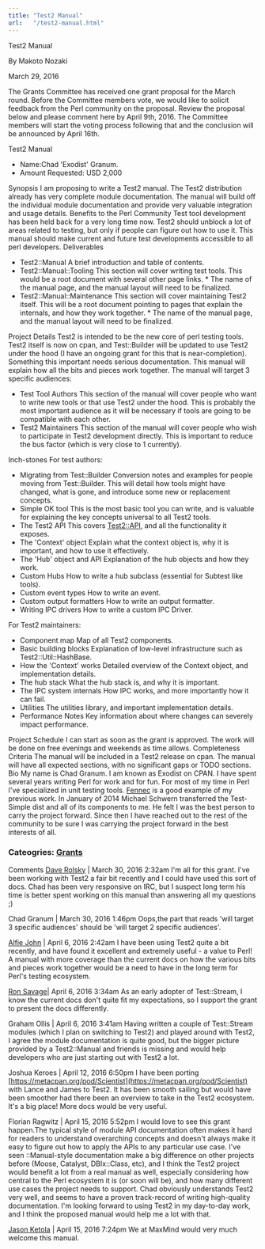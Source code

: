 ```yaml
---
title: "Test2 Manual"
url:   "/test2-manual.html"
---
```

Test2 Manual

By Makoto Nozaki

March 29, 2016

The Grants Committee has received one grant proposal for
the March round. Before the Committee members vote, we
would like to solicit feedback from the Perl community on
the proposal.
Review the proposal below and please comment here by
April 9th, 2016. The Committee members will start the
voting process following that and the conclusion will be
announced by April 16th.

Test2 Manual

-   Name:Chad \'Exodist\' Granum.
-   Amount Requested: USD 2,000

Synopsis
I am proposing to write a Test2 manual. The Test2
distribution already has very complete module
documentation. The manual will build off the individual
module documentation and provide very valuable
integration and usage details.
Benefits to the Perl Community
Test tool development has been held back for a very
long time now. Test2 should unblock a lot of areas
related to testing, but only if people can figure out
how to use it. This manual should make current and
future test developments accessible to all perl
developers.
Deliverables
-   Test2::Manual A brief introduction and table of contents.
-   Test2::Manual::Tooling This section will cover writing test tools.
    This would be a root document with several other page links. \* The
    name of the manual page, and the manual layout will need to be
    finalized.
-   Test2::Manual::Maintenance This section will cover maintaining Test2
    itself. This will be a root document pointing to pages that explain
    the internals, and how they work together. \* The name of the manual
    page, and the manual layout will need to be finalized.

Project Details
Test2 is intended to be the new core of perl testing
tools. Test2 itself is now on cpan, and Test::Builder
will be updated to use Test2 under the hood (I have an
ongoing grant for this that is near-completion).
Something this important needs serious documentation.
This
manual will explain how all the bits and pieces work
together. The manual will target 3 specific
audiences:
-   Test Tool Authors This section of the manual will cover people who
    want to write new tools or that use Test2 under the hood. This is
    probably the most important audience as it will be necessary if
    tools are going to be compatible with each other.
-   Test2 Maintainers This section of the manual will cover people who
    wish to participate in Test2 development directly. This is important
    to reduce the bus factor (which is very close to 1 currently).

Inch-stones
For test authors:
-   Migrating from Test::Builder Conversion notes and examples for
    people moving from Test::Builder. This will detail how tools might
    have changed, what is gone, and introduce some new or replacement
    concepts.
-   Simple OK tool This is the most basic tool you can write, and is
    valuable for explaining the key concepts universal to all Test2
    tools.
-   The Test2 API This
    covers [Test2::API](https://metacpan.org/pod/Test2::API), and all
    the functionality it exposes.
-   The \'Context\' object Explain what the context object is, why it is
    important, and how to use it effectively.
-   The \'Hub\' object and API Explanation of the hub objects and how
    they work.
-   Custom Hubs How to write a hub subclass (essential for Subtest like
    tools).
-   Custom event types How to write an event.
-   Custom output formatters How to write an output formatter.
-   Writing IPC drivers How to write a custom IPC Driver.

For Test2 maintainers:
-   Component map Map of all Test2 components.
-   Basic building blocks Explanation of low-level infrastructure such
    as Test2::Util::HashBase.
-   How the \'Context\' works Detailed overview of the Context object,
    and implementation details.
-   The hub stack What the hub stack is, and why it is important.
-   The IPC system internals How IPC works, and more importantly how it
    can fail.
-   Utilities The utilities library, and important implementation
    details.
-   Performance Notes Key information about where changes can severely
    impact performance.

Project Schedule
I can start as soon as the grant is approved. The work
will be done on free evenings and weekends as time
allows.
Completeness Criteria
The manual will be included in a Test2 release on cpan.
The manual will have all expected sections, with no
significant gaps or TODO sections.
Bio
My name is Chad Granum. I am known as Exodist on CPAN.
I have spent several years writing Perl for work and for
fun. For most of my time in Perl I've specialized in
unit testing tools. [Fennec](https://metacpan.org/pod/Fennec) is a good example of my previous work.
In January of 2014 Michael Schwern transferred the
Test-Simple dist and all of its components to me. He
felt I was the best person to carry the project forward.
Since then I have reached out to the rest of the
community to be sure I was carrying the project forward
in the best interests of all.

### Cateogries: [Grants](grants.html)

Comments
[Dave Rolsky](https://blog.urth.org/)
| March 30, 2016 2:32am
I'm all for this grant. I've been working with
Test2 a fair bit recently and I could have used this sort
of docs. Chad has been very responsive on IRC, but I
suspect long term his time is better spent working on this
manual than answering all my questions ;)

Chad Granum | March 30, 2016 1:46pm
Oops,the part that reads 'will target 3 specific
audiences' should be 'will target 2 specific
audiences'.

[Alfie John](https://www.fastmail.com/)
| April 6, 2016 2:42am
I have been using Test2 quite a bit recently, and
have found it excellent and extremely useful - a value to
Perl!
A manual with more coverage than the current
docs on how the various bits and pieces work together
would be a need to have in the long term for Perl's
testing ecosystem.

[Ron Savage](http://savage.net.au/)| April 6, 2016 3:34am
As an early adopter of Test::Stream, I know the
current docs don't quite fit my expectations, so I support
the grant to present the docs differently.

Graham Ollis | April 6, 2016 3:41am
Having written a couple of Test::Stream modules
(which I plan on switching to Test2) and played around
with Test2, I agree the module documentation is quite
good, but the bigger picture provided by a Test2::Manual
and friends is missing and would help developers who are
just starting out with Test2 a lot.

Joshua Keroes | April 12, 2016 6:50pm
I have been porting [https://metacpan.org/pod/Scientist](https://metacpan.org/pod/Scientist) with Lance and James to Test2. It has been smooth
sailing but would have been smoother had there been an
overview to take in the Test2 ecosystem. It's a big place!
More docs would be very useful.

Florian Ragwitz | April 15, 2016 5:52pm
I would love to see this grant happen.The typical
style of module API documentation often makes it hard for
readers to understand overarching concepts and doesn't
always make it easy to figure out how to apply the APIs to
any particular use case.
I've seen ::Manual-style
documentation make a big difference on other projects
before (Moose, Catalyst, DBIx::Class, etc), and I think
the Test2 project would benefit a lot from a real manual
as well, especially considering how central to the Perl
ecosystem it is (or soon will be), and how many different
use cases the project needs to support.
Chad
obviously understands Test2 very well, and seems to have a
proven track-record of writing high-quality
documentation.
I'm looking forward to using Test2 in
my day-to-day work, and I think the proposed manual would
help me a lot with that.

[Jason Ketola](https://www.maxmind.com/en/home)
| April 15, 2016 7:24pm
We at MaxMind would very much welcome this
manual.

